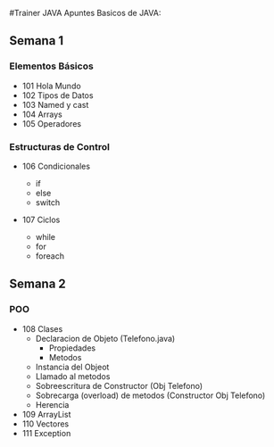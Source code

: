 #Trainer JAVA
Apuntes Basicos de JAVA:

## Semana 1
### Elementos Básicos
- 101 Hola Mundo
- 102 Tipos de Datos
- 103 Named y cast
- 104 Arrays
- 105 Operadores

### Estructuras de Control
- 106 Condicionales
  - if
  - else
  - switch

- 107 Ciclos
  - while
  - for
  - foreach

## Semana 2
### POO
- 108 Clases
  - Declaracion de Objeto (Telefono.java)
    - Propiedades
    - Metodos
  - Instancia del Objeot
  - Llamado al metodos
  - Sobreescritura de Constructor (Obj Telefono)
  - Sobrecarga (overload) de metodos (Constructor Obj Telefono)
  - Herencia
- 109 ArrayList
- 110 Vectores
- 111 Exception
